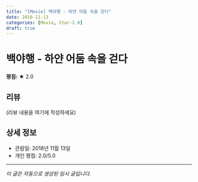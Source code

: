 ```yaml
---
title: "[Movie] 백야행 - 하얀 어둠 속을 걷다"
date: 2018-11-13
categories: [Movie, Star-2.0]
draft: true
---
```


# 백야행 - 하얀 어둠 속을 걷다

**평점:** ★ 2.0

## 리뷰

(리뷰 내용을 여기에 작성하세요)

## 상세 정보

- 관람일: 2018년 11월 13일
- 개인 평점: 2.0/5.0

---

*이 글은 자동으로 생성된 임시 글입니다.*
